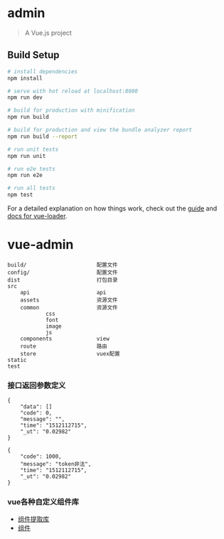# admin

> A Vue.js project

## Build Setup

``` bash
# install dependencies
npm install

# serve with hot reload at localhost:8080
npm run dev

# build for production with minification
npm run build

# build for production and view the bundle analyzer report
npm run build --report

# run unit tests
npm run unit

# run e2e tests
npm run e2e

# run all tests
npm test
```

For a detailed explanation on how things work, check out the [guide](http://vuejs-templates.github.io/webpack/) and [docs for vue-loader](http://vuejs.github.io/vue-loader).
# vue-admin

```
build/						配置文件
config/						配置文件
dist						打包目录
src							
	api						api
	assets					资源文件
	common					资源文件
			css
			font
			image
			js
	components				view
	route					路由
	store					vuex配置
static
test
```

### 接口返回参数定义

~~~
{
	"data": []
	"code": 0,
	"message": "",
	"time": "1512112715",
	"_ut": "0.02982"
}
~~~

~~~
{
	"code": 1000,
	"message": "token非法",
	"time": "1512112715",
	"_ut": "0.02982"
}
~~~

### vue各种自定义组件库

- [组件提取库](https://github.com/missxiaolin/vue-assembly)
- [组件](https://github.com/missxiaolin/vue-admin-base)
